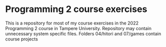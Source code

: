 # Programming 2 course exercises

This is a repository for most of my course exercises in the 2022 Programming 2 course in Tampere University. Repository may contain 
unnecessary system specific files. Folders 04/hitori and 07/games contain course projects
